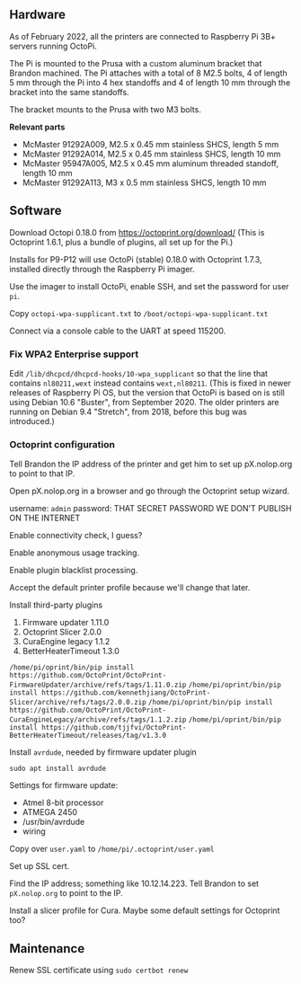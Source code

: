 ## Hardware ##

As of February 2022, all the printers are connected to Raspberry Pi 3B+ servers running OctoPi.

The Pi is mounted to the Prusa with a custom aluminum bracket that Brandon machined. The Pi attaches with a total of 8 M2.5 bolts, 4 of length 5 mm through the Pi into 4 hex standoffs and 4 of length 10 mm through the bracket into the same standoffs.

The bracket mounts to the Prusa with two M3 bolts.

**Relevant parts**

* McMaster 91292A009, M2.5 x 0.45 mm stainless SHCS, length 5 mm
* McMaster 91292A014, M2.5 x 0.45 mm stainless SHCS, length 10 mm
* McMaster 95947A005, M2.5 x 0.45 mm aluminum threaded standoff, length 10 mm
* McMaster 91292A113, M3 x 0.5 mm stainless SHCS, length 10 mm

## Software ##

Download Octopi 0.18.0 from https://octoprint.org/download/ (This is Octoprint 1.6.1, plus a bundle of plugins, all set up for the Pi.)

Installs for P9-P12 will use OctoPi (stable) 0.18.0 with Octoprint 1.7.3, installed directly through the Raspberry Pi imager.

Use the imager to install OctoPi, enable SSH, and set the password for user `pi`.

Copy `octopi-wpa-supplicant.txt` to `/boot/octopi-wpa-supplicant.txt`

Connect via a console cable to the UART at speed 115200.

### Fix WPA2 Enterprise support ###

Edit `/lib/dhcpcd/dhcpcd-hooks/10-wpa_supplicant` so that the line that contains `nl80211,wext` instead contains `wext,nl80211`. (This is fixed in newer releases of Raspberry Pi OS, but the version that OctoPi is based on is still using Debian 10.6 "Buster", from September 2020. The older printers are running on Debian 9.4 "Stretch", from 2018, before this bug was introduced.)

### Octoprint configuration

Tell Brandon the IP address of the printer and get him to set up pX.nolop.org to point to that IP.

Open pX.nolop.org in a browser and go through the Octoprint setup wizard.

username: `admin`
password: THAT SECRET PASSWORD WE DON'T PUBLISH ON THE INTERNET

Enable connectivity check, I guess?

Enable anonymous usage tracking.

Enable plugin blacklist processing.

Accept the default printer profile because we'll change that later.

Install third-party plugins

1. Firmware updater 1.11.0
2. Octoprint Slicer 2.0.0
3. CuraEngine legacy 1.1.2
4. BetterHeaterTimeout 1.3.0

`/home/pi/oprint/bin/pip install https://github.com/OctoPrint/OctoPrint-FirmwareUpdater/archive/refs/tags/1.11.0.zip`
`/home/pi/oprint/bin/pip install https://github.com/kennethjiang/OctoPrint-Slicer/archive/refs/tags/2.0.0.zip`
`/home/pi/oprint/bin/pip install https://github.com/OctoPrint/OctoPrint-CuraEngineLegacy/archive/refs/tags/1.1.2.zip`
`/home/pi/oprint/bin/pip install https://github.com/tjjfvi/OctoPrint-BetterHeaterTimeout/releases/tag/v1.3.0`

Install `avrdude`, needed by firmware updater plugin

`sudo apt install avrdude`

Settings for firmware update:

* Atmel 8-bit processor
* ATMEGA 2450
* /usr/bin/avrdude
* wiring

Copy over `user.yaml` to `/home/pi/.octoprint/user.yaml`

Set up SSL cert.

Find the IP address; something like 10.12.14.223. Tell Brandon to set `pX.nolop.org` to point to the IP.

Install a slicer profile for Cura. Maybe some default settings for Octoprint too?

## Maintenance ##

Renew SSL certificate using `sudo certbot renew`
